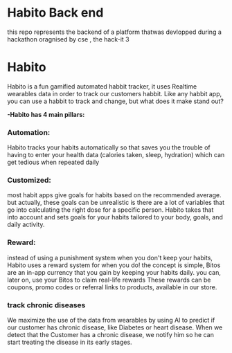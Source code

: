 # Habito Back end

this repo represents the backend of a platform thatwas devlopped during a hackathon oragnised by cse , the hack-it 3


# Habito

Habito is a fun gamified automated habbit tracker, it uses Realtime wearables data in order to
track our customers habbit.
Like any habbit app, you can use a habbit to track and change, but what does it make stand
out?

**-Habito has 4 main pillars:**
### Automation:
Habito tracks your habits automatically so that saves you the trouble of having to enter your
health data (calories taken, sleep, hydration) which can get tedious when repeated daily
### Customized:
most habit apps give goals for habits based on the recommended average. but actually, these
goals can be unrealistic is there are a lot of variables that go into calculating the right dose for
a specific person. Habito takes that into account and sets goals for your habits tailored to your
body, goals, and daily activity.
### Reward:
instead of using a punishment system when you don't keep your habits, Habito uses a reward
system for when you do! the concept is simple, Bitos are an in-app currency that you gain by
keeping your habits daily. you can, later on, use your Bitos to claim real-life rewards These
rewards can be coupons, promo codes or referral links to products, available in our store.
### track chronic diseases
We maximize the use of the data from wearables by using AI to predict if our customer has
chronic disease, like Diabetes or heart disease. When we detect that the Customer has a
chronic disease, we notify him so he can start treating the disease in its early stages.
